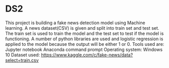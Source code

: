 # DS2
This project is building a fake news detection model using Machine learning. A news dataset(CSV) is given and split into train set and test set. The train set is used to train the model and the test set to test if the model is functioning. A number of python libraries are used and logistic regression is applied to the model because the output will be either 1 or 0. 
Tools used are:
Jupyter notebook
Anaconda command prompt
Operating system: Windows 10
Dataset used: https://www.kaggle.com/c/fake-news/data?select=train.csv
